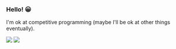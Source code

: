### Hello! 😀

I'm ok at competitive programming (maybe I'll be ok at other things eventually).
  
<a href="https://dmoj.ca/user/Tzak"><img src="http://onlogn.ca/badges/dmoj/tzak?"></a>
<a href="https://codeforces.com/profile/Tzak"><img src="http://onlogn.ca/badges/codeforces/tzak?"></a>
